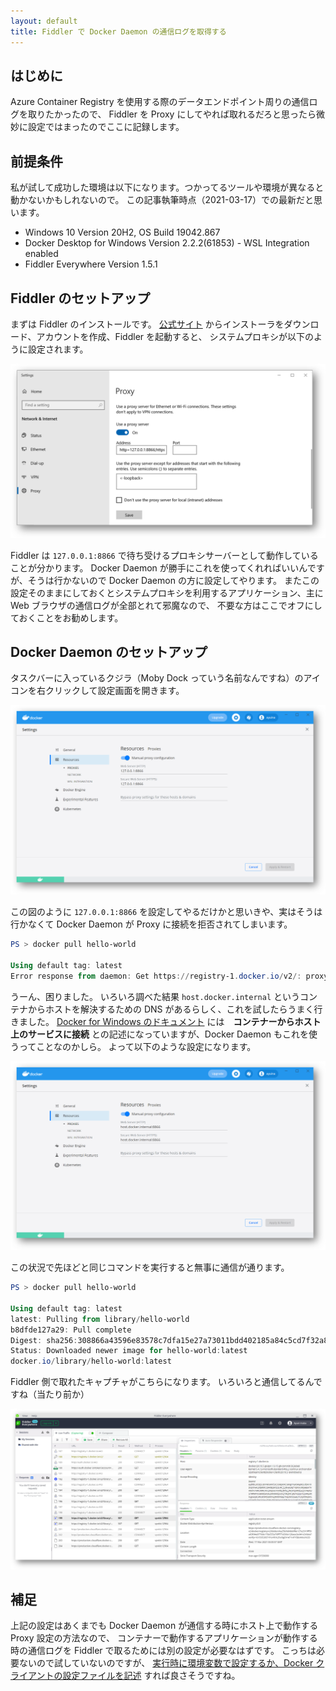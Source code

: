 ```yaml
---
layout: default
title: Fiddler で Docker Daemon の通信ログを取得する
---
```


## はじめに

Azure Container Registry を使用する際のデータエンドポイント周りの通信ログを取りたかったので、
Fiddler を Proxy にしてやれば取れるだろと思ったら微妙に設定ではまったのでここに記録します。

## 前提条件

私が試して成功した環境は以下になります。つかってるツールや環境が異なると動かないかもしれないので。
この記事執筆時点（2021-03-17）での最新だと思います。

- Windows 10 Version 20H2, OS Build 19042.867
- Docker Desktop for Windows Version 2.2.2(61853) - WSL Integration enabled
- Fiddler Everywhere Version 1.5.1

## Fiddler のセットアップ

まずは Fiddler のインストールです。
[公式サイト](https://www.telerik.com/fiddler)
からインストーラをダウンロード、アカウントを作成、Fiddler を起動すると、
システムプロキシが以下のように設定されます。

![browser-proxy-settings-for-fiddler](./images/browser-proxy-settings-for-fiddler.png)

Fiddler は `127.0.0.1:8866` で待ち受けるプロキシサーバーとして動作していることが分かります。
Docker Daemon が勝手にこれを使ってくれればいいんですが、そうは行かないので Docker Daemon の方に設定してやります。
またこの設定そのままにしておくとシステムプロキシを利用するアプリケーション、主に Web ブラウザの通信ログが全部とれて邪魔なので、
不要な方はここでオフにしておくことをお勧めします。

## Docker Daemon のセットアップ

タスクバーに入っているクジラ（Moby Dock っていう名前なんですね）のアイコンを右クリックして設定画面を開きます。

![docker-proxy-failure-setup](./images/docker-proxy-failure-setup.png)

この図のように `127.0.0.1:8866` を設定してやるだけかと思いきや、実はそうは行かなくて Docker Daemon が Proxy に接続を拒否されてしまいます。

```powershell
PS > docker pull hello-world

Using default tag: latest
Error response from daemon: Get https://registry-1.docker.io/v2/: proxyconnect tcp: dial tcp 127.0.0.1:8866: connect: connection refused
```

うーん、困りました。
いろいろ調べた結果 `host.docker.internal` というコンテナからホストを解決するための DNS があるらしく、これを試したらうまく行きました。
[Docker for Windows のドキュメント](https://matsuand.github.io/docs.docker.jp.onthefly/docker-for-windows/networking/)
には　**コンテナーからホスト上のサービスに接続** との記述になっていますが、Docker Daemon もこれを使うってことなのかしら。
よって以下のような設定になります。

![docker-proxy-setup-setup](./images/docker-proxy-success-setup.png)

この状況で先ほどと同じコマンドを実行すると無事に通信が通ります。

```powershell
PS > docker pull hello-world

Using default tag: latest
latest: Pulling from library/hello-world
b8dfde127a29: Pull complete
Digest: sha256:308866a43596e83578c7dfa15e27a73011bdd402185a84c5cd7f32a88b501a24
Status: Downloaded newer image for hello-world:latest
docker.io/library/hello-world:latest
```

Fiddler 側で取れたキャプチャがこちらになります。
いろいろと通信してるんですね（当たり前か）

![docker-communication-log](./images/docker-communication-log.png)

## 補足

上記の設定はあくまでも Docker Daemon が通信する時にホスト上で動作する Proxy 設定の方法なので、
コンテナーで動作するアプリケーションが動作する時の通信ログを Fiddler で取るためには別の設定が必要なはずです。
こっちは必要ないので試していないのですが、
[実行時に環境変数で設定するか、Docker クライアントの設定ファイルを記述](https://matsuand.github.io/docs.docker.jp.onthefly/network/proxy/)
すれば良さそうですね。
